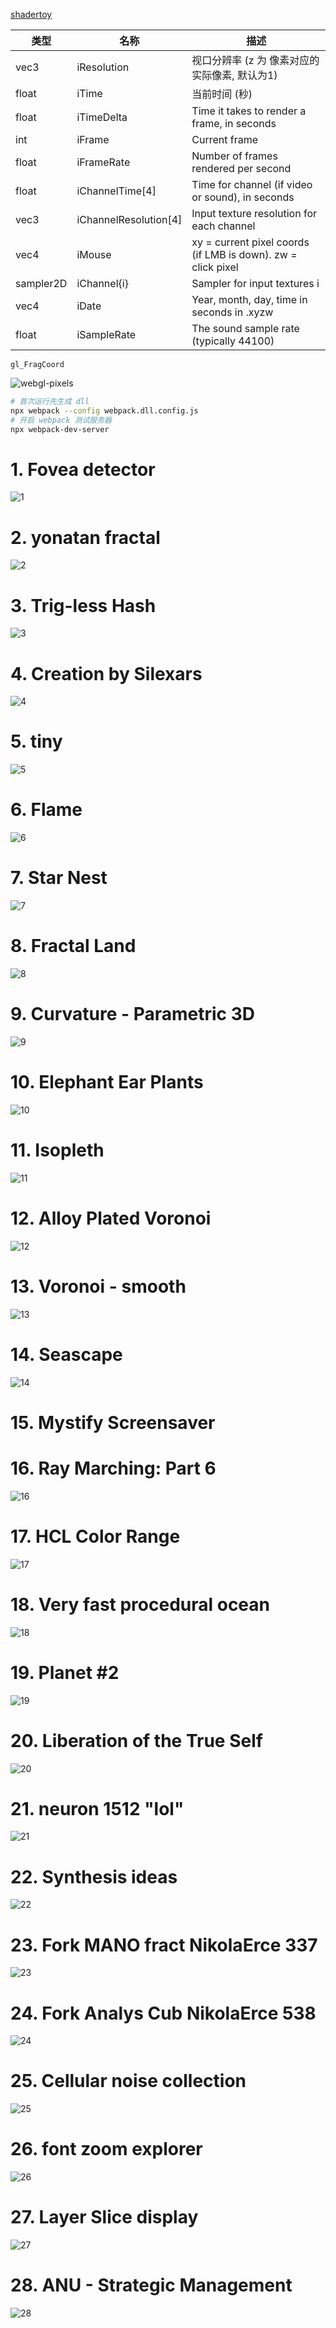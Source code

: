 [shadertoy](https://www.shadertoy.com)

| 类型      | 名称                  | 描述                                                         |
| --------- | --------------------- | ------------------------------------------------------------ |
| vec3      | iResolution           | 视口分辨率 (z 为 像素对应的实际像素, 默认为1)                |
| float     | iTime                 | 当前时间 (秒)                                                |
| float     | iTimeDelta            | Time it takes to render a frame, in seconds                  |
| int       | iFrame                | Current frame                                                |
| float     | iFrameRate            | Number of frames rendered per second                         |
| float     | iChannelTime[4]       | Time for channel (if video or sound), in seconds             |
| vec3      | iChannelResolution[4] | Input texture resolution for each channel                    |
| vec4      | iMouse                | xy = current pixel coords (if LMB is down). zw = click pixel |
| sampler2D | iChannel{i}           | Sampler for input textures i                                 |
| vec4      | iDate                 | Year, month, day, time in seconds in .xyzw                   |
| float     | iSampleRate           | The sound sample rate (typically 44100)                      |

`gl_FragCoord`

![webgl-pixels](assets/webgl-pixels.png)

```bash
# 首次运行先生成 dll
npx webpack --config webpack.dll.config.js
# 开启 webpack 测试服务器
npx webpack-dev-server
```

# 1. Fovea detector

![1](assets/1.png)

# 2. yonatan fractal

![2](assets/2.jpg)

# 3. Trig-less Hash

![3](assets/3.jpg)

# 4. Creation by Silexars

![4](assets/4.jpg)

# 5. tiny

![5](assets/5.jpg)

# 6. Flame

![6](assets/6.jpg)

# 7. Star Nest

![7](assets/7.jpg)

# 8. Fractal Land

![8](assets/8.jpg)

# 9. Curvature - Parametric 3D

![9](assets/9.jpg)

# 10. Elephant Ear Plants

![10](assets/10.jpg)

# 11. Isopleth

![11](assets/11.jpg)

# 12. Alloy Plated Voronoi

![12](assets/12.jpg)

# 13. Voronoi - smooth

![13](assets/13.jpg)

# 14. Seascape

![14](assets/14.jpg)

# 15. Mystify Screensaver

# 16. Ray Marching: Part 6

![16](assets/16.jpg)

# 17. HCL Color Range

![17](assets/17.png)

# 18. Very fast procedural ocean

![18](assets/18.jpg)

# 19. Planet #2

![19](assets/19.jpg)

# 20. Liberation of the True Self

![20](assets/20.jpg)

# 21. neuron 1512 "lol"

![21](assets/21.jpg)

# 22. Synthesis ideas

![22](assets/22.png)

# 23. Fork MANO fract NikolaErce 337

![23](assets/23.jpg)

# 24. Fork Analys Cub NikolaErce 538

![24](assets/24.png)

# 25. Cellular noise collection

![25](assets/25.png)

# 26. font zoom explorer

![26](assets/26.png)

# 27. Layer Slice display

![27](assets/27.png)

# 28. ANU - Strategic Management

![28](assets/28.jpg)